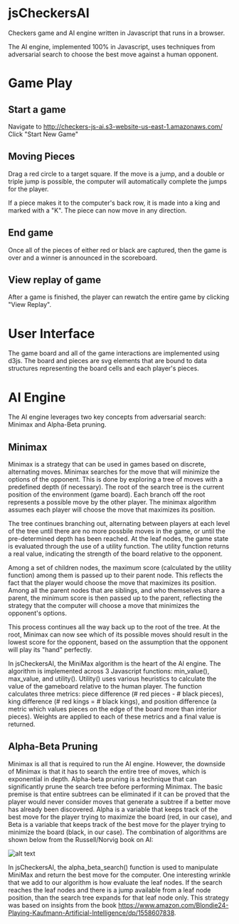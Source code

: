 # jsCheckersAI
Checkers game and AI engine written in Javascript that runs in a browser.

The AI engine, implemented 100% in Javascript, uses techniques from adversarial search to choose the best move against a human opponent.

# Game Play

## Start a game
Navigate to http://checkers-js-ai.s3-website-us-east-1.amazonaws.com/
Click "Start New Game"

## Moving Pieces
Drag a red circle to a target square.  If the move is a jump, and a double or triple jump is possible, the computer will automatically complete the jumps for the player.

If a piece makes it to the computer's back row, it is made into a king and marked with a "K".  The piece can now move in any direction.

## End game
Once all of the pieces of either red or black are captured, then the game is over and a winner is announced in the scoreboard.

## View replay of game
After a game is finished, the player can rewatch the entire game by clicking "View Replay".

# User Interface
The game board and all of the game interactions are implemented using d3js.  The board and pieces are svg elements that are bound to data structures representing the board cells and each player's pieces.

# AI Engine
The AI engine leverages two key concepts from adversarial search: Minimax and Alpha-Beta pruning.

## Minimax
Minimax is a strategy that can be used in games based on discrete, alternating moves.  Minimax searches for the move that will minimize the options of the opponent.  This is done by exploring a tree of moves with a predefined depth (if necessary).  The root of the search tree is the current position of the environment (game board).  Each branch off the root represents a possible move by the other player.  The minimax algorithm assumes each player will choose the move that maximizes its position.

The tree continues branching out, alternating between players at each level of the tree until there are no more possbile moves in the game, or until the pre-determined depth has been reached.  At the leaf nodes, the game state is evaluated through the use of a utility function.  The utility function returns a real value, indicating the strength of the board relative to the opponent.

Among a set of children nodes, the maximum score (calculated by the utility function) among them is passed up to their parent node.  This reflects the fact that the player would choose the move that maximizes its position.  Among all the parent nodes that are siblings, and who themselves share a parent, the minimum score is then passed up to the parent, reflecting the strategy that the computer will choose a move that minimizes the opponent's options.

This process continues all the way back up to the root of the tree.  At the root, Minimax can now see which of its possible moves should result in the lowest score for the opponent, based on the assumption that the opponent will play its "hand" perfectly.

In jsCheckersAI, the MiniMax algorithm is the heart of the AI engine.  The algorithm is implemented across 3 Javascript functions: min_value(), max_value, and utility().  Utility() uses various heuristics to calculate the value of the gameboard relative to the human player.  The function calculates three metrics: piece difference (# red pieces - # black pieces), king difference (# red kings = # black kings), and position difference (a metric which values pieces on the edge of the board more than interior pieces).  Weights are applied to each of these metrics and a final value is returned.

## Alpha-Beta Pruning
Minimax is all that is required to run the AI engine.  However, the downside of Minimax is that it has to search the entire tree of moves, which is exponential in depth.  Alpha-beta pruning is a technique that can significantly prune the search tree before performing Minimax.  The basic premise is that entire subtrees can be eliminated if it can be proved that the player would never consider moves that generate a subtree if a better move has already been discovered.  Alpha is a variable that keeps track of the best move for the player trying to maximize the board (red, in our case), and Beta is a variable that keeps track of the best move for the player trying to minimize the board (black, in our case).  The combination of algorithms are shown below from the Russell/Norvig book on AI:

![alt text](https://s3.amazonaws.com/checkers-js-ai/screenshots/MiniMax.png "Minimax Algorithm")

In jsCheckersAI, the alpha_beta_search() function is used to manipulate MiniMax and return the best move for the computer.  One interesting wrinkle that we add to our algorithm is how evaluate the leaf nodes.  If the search reaches the leaf nodes and there is a jump available from a leaf node position, than the search tree expands for that leaf node only.  This strategy was based on insights from the book  https://www.amazon.com/Blondie24-Playing-Kaufmann-Artificial-Intelligence/dp/1558607838.


